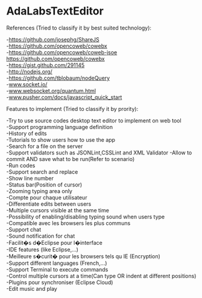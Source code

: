 AdaLabsTextEditor
================

References (Tried to classify it by best suited technology):

-https://github.com/josephg/ShareJS<br>
-https://github.com/opencoweb/cowebx<br>
-https://github.com/opencoweb/coweb-jsoe<br>
https://github.com/opencoweb/cowebx<br>
-https://gist.github.com/291145<br>
-http://nodejs.org/<br>
-https://github.com/tblobaum/nodeQuery<br>
-www.socket.io/<br>
-www.websocket.org/quantum.html<br>
-www.pusher.com/docs/javascript_quick_start

Features to implement (Tried to classify it by prority):

-Try to use source codes desktop text editor to implement on web tool<br>
-Support programming language definition<br>
-History of edits<br>
-Tutorials to show users how to use the app<br>
-Search for a file on the server<br>
-Support validators such as JSONLint,CSSLint and XML Validator
-Allow to commit AND save what to be run(Refer to scenario)<br>
-Run codes<br>
-Support search and replace<br>
-Show line number<br>
-Status bar(Position of cursor)<br>
-Zooming typing area only<br>
-Compte pour chaque utilisateur<br>
-Differentiate edits between users<br>
-Multiple cursors visible at the same time<br>
-Possibility of enabling/disabling typing sound when users type<br>
-Compatible avec les browsers les plus communs<br>
-Support chat<br>
-Sound notification for chat<br>
-Facilit�s d�Eclipse pour l�interface<br>
-IDE features (like Eclipse,...)<br>
-Meilleure s�curit� pour les browsers tels qu IE (Encryption)<br>
-Support different languages (French,...)<br>
-Support Terminal to execute commands<br>
-Control multiple cursors at a time(Can type OR indent at different positions)<br>
-Plugins pour synchroniser (Eclipse Cloud)<br>
-Edit music and play
